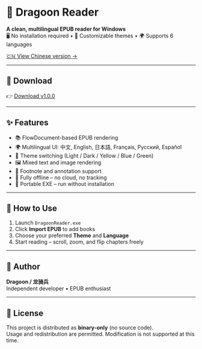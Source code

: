 # 📘 Dragoon Reader

**A clean, multilingual EPUB reader for Windows**  
🖥️ No installation required • 🎨 Customizable themes • 🌍 Supports 6 languages

[🇨🇳 View Chinese version →](./README.zh-CN.md)

---

## 🔽 Download

👉 [Download v1.0.0](https://github.com/anubisred253/DragoonReader/releases)

---

## ✨ Features

- 📚 FlowDocument-based EPUB rendering
- 🌍 Multilingual UI: 中文, English, 日本語, Français, Русский, Español
- 🎨 Theme switching (Light / Dark / Yellow / Blue / Green)
- 🖼️ Mixed text and image rendering
- 💬 Footnote and annotation support
- 💾 Fully offline – no cloud, no tracking
- 🧩 Portable EXE – run without installation

---

## 📂 How to Use

1. Launch `DragoonReader.exe`
2. Click **Import EPUB** to add books
3. Choose your preferred **Theme** and **Language**
4. Start reading – scroll, zoom, and flip chapters freely

---

## 👤 Author

**Dragoon / 龙骑兵**  
Independent developer • EPUB enthusiast

---

## 📃 License

This project is distributed as **binary-only** (no source code).  
Usage and redistribution are permitted. Modification is not supported at this time.
